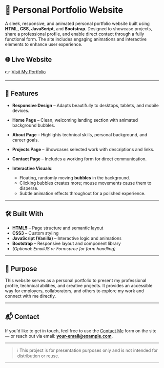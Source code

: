 # 🎨 Personal Portfolio Website

A sleek, responsive, and animated personal portfolio website built using **HTML**, **CSS**, **JavaScript**, and **Bootstrap**. Designed to showcase projects, share a professional profile, and enable direct contact through a fully functional form. The site includes engaging animations and interactive elements to enhance user experience.

## 🌐 Live Website

👉 [Visit My Portfolio](https://usman-iqbal-5.github.io/portfolio/index.html)

---

## 📌 Features

* **Responsive Design** – Adapts beautifully to desktops, tablets, and mobile devices.
* **Home Page** – Clean, welcoming landing section with animated background bubbles.
* **About Page** – Highlights technical skills, personal background, and career goals.
* **Projects Page** – Showcases selected work with descriptions and links.
* **Contact Page** – Includes a working form for direct communication.
* **Interactive Visuals**:

  * Floating, randomly moving **bubbles** in the background.
  * Clicking bubbles creates more; mouse movements cause them to disperse.
  * Subtle animation effects throughout for a polished experience.

---

## 🛠️ Built With

* **HTML5** – Page structure and semantic layout
* **CSS3** – Custom styling
* **JavaScript (Vanilla)** – Interactive logic and animations
* **Bootstrap** – Responsive layout and component library
* *(Optional: EmailJS or Formspree for form handling)*

---

## 🧠 Purpose

This website serves as a personal portfolio to present my professional profile, technical abilities, and creative projects. It provides an accessible way for employers, collaborators, and others to explore my work and connect with me directly.

---

## 📬 Contact

If you'd like to get in touch, feel free to use the [Contact Me](https://your-website-link.com/contact.html) form on the site — or reach out via email: **[your-email@example.com](mailto:your-email@example.com)**.

---

> ℹ️ This project is for presentation purposes only and is not intended for distribution or reuse.

---
